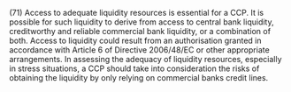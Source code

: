 (71) Access to adequate liquidity resources is essential for a CCP. It is possible for such liquidity to derive from access to central bank liquidity, creditworthy and reliable commercial bank liquidity, or a combination of both. Access to liquidity could result from an authorisation granted in accordance with Article 6 of Directive 2006/48/EC or other appropriate arrangements. In assessing the adequacy of liquidity resources, especially in stress situations, a CCP should take into consideration the risks of obtaining the liquidity by only relying on commercial banks credit lines.